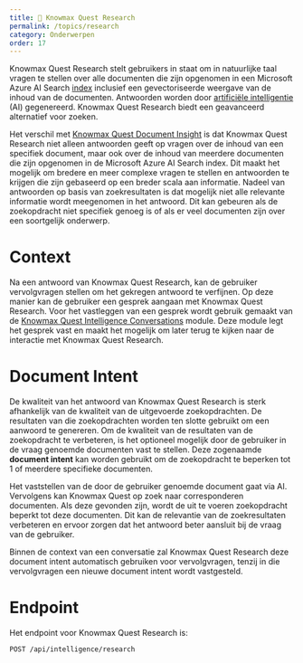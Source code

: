 ```yaml
---
title: 🧠 Knowmax Quest Research
permalink: /topics/research
category: Onderwerpen
order: 17
---
```


Knowmax Quest Research stelt gebruikers in staat om in natuurlijke taal vragen te stellen over alle documenten die zijn opgenomen in een Microsoft Azure AI Search [index](/topics/indexes) inclusief een gevectoriseerde weergave van de inhoud van de documenten. Antwoorden worden door [artificiële intelligentie](/topics/intelligencemodels) (AI) gegenereerd. Knowmax Quest Research biedt een geavanceerd alternatief voor zoeken. 

Het verschil met [Knowmax Quest Document Insight](/topics/document-insight) is dat Knowmax Quest Research niet alleen antwoorden geeft op vragen over de inhoud van een specifiek document, maar ook over de inhoud van meerdere documenten die zijn opgenomen in de Microsoft Azure AI Search index. Dit maakt het mogelijk om bredere en meer complexe vragen te stellen en antwoorden te krijgen die zijn gebaseerd op een breder scala aan informatie. Nadeel van antwoorden op basis van zoekresultaten is dat mogelijk niet alle relevante informatie wordt meegenomen in het antwoord. Dit kan gebeuren als de zoekopdracht niet specifiek genoeg is of als er veel documenten zijn over een soortgelijk onderwerp.

# Context
Na een antwoord van Knowmax Quest Research, kan de gebruiker vervolgvragen stellen om het gekregen antwoord te verfijnen. Op deze manier kan de gebruiker een gesprek aangaan met Knowmax Quest Research. Voor het vastleggen van een gesprek wordt gebruik gemaakt van de [Knowmax Quest Intelligence Conversations](/topics/intelligence-conversations) module. Deze module legt het gesprek vast en maakt het mogelijk om later terug te kijken naar de interactie met Knowmax Quest Research.

# Document Intent
De kwaliteit van het antwoord van Knowmax Quest Research is sterk afhankelijk van de kwaliteit van de uitgevoerde zoekopdrachten. De resultaten van die zoekopdrachten worden ten slotte gebruikt om een aanwoord te genereren. Om de kwaliteit van de resultaten van de zoekopdracht te verbeteren, is het optioneel mogelijk door de gebruiker in de vraag genoemde documenten vast te stellen. Deze zogenaamde **document intent** kan worden gebruikt om de zoekopdracht te beperken tot 1 of meerdere specifieke documenten.

Het vaststellen van de door de gebruiker genoemde document gaat via AI. Vervolgens kan Knowmax Quest op zoek naar corresponderen documenten. Als deze gevonden zijn, wordt de uit te voeren zoekopdracht beperkt tot deze documenten. Dit kan de relevantie van de zoekresultaten verbeteren en ervoor zorgen dat het antwoord beter aansluit bij de vraag van de gebruiker.

Binnen de context van een conversatie zal Knowmax Quest Research deze document intent automatisch gebruiken voor vervolgvragen, tenzij in die vervolgvragen een nieuwe document intent wordt vastgesteld. 

# Endpoint
Het endpoint voor Knowmax Quest Research is:

```
POST /api/intelligence/research
```